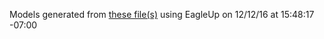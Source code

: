Models generated from [these file(s)](https://raw.github.com/sparkfun/9DOF_Razor_IMU/d88e652ed68059452c908b18b18ad29f16b793af/Hardware/sparkfun-9dof-razor-imu.brd) using EagleUp on 12/12/16 at 15:48:17 -07:00
